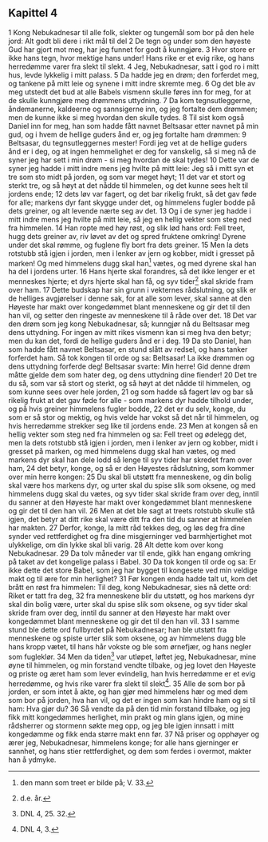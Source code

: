 ## Kapittel 4

1 Kong Nebukadnesar til alle folk, slekter og tungemål som bor på den hele jord: Alt godt bli dere i rikt mål til del
2 De tegn og under som den høyeste Gud har gjort mot meg, har jeg funnet for godt å kunngjøre.
3 Hvor store er ikke hans tegn, hvor mektige hans under! Hans rike er et evig rike, og hans herredømme varer fra slekt til slekt.
4 Jeg, Nebukadnesar, satt i god ro i mitt hus, levde lykkelig i mitt palass.
5 Da hadde jeg en drøm; den forferdet meg, og tankene på mitt leie og synene i mitt indre skremte meg.
6 Og det ble av meg utstedt det bud at alle Babels vismenn skulle føres inn for meg, for at de skulle kunngjøre meg drømmens uttydning.
7 Da kom tegnsutleggerne, åndemanerne, kaldeerne og sannsigerne inn, og jeg fortalte dem drømmen; men de kunne ikke si meg hvordan den skulle tydes.
8 Til sist kom også Daniel inn for meg, han som hadde fått navnet Beltsasar etter navnet på min gud, og i hvem de hellige guders ånd er, og jeg fortalte ham drømmen:
9 Beltsasar, du tegnsutleggernes mester! Fordi jeg vet at de hellige guders ånd er i deg, og at ingen hemmelighet er deg for vanskelig, så si meg nå de syner jeg har sett i min drøm - si meg hvordan de skal tydes!
10 Dette var de syner jeg hadde i mitt indre mens jeg hvilte på mitt leie: Jeg så i mitt syn et tre som sto midt på jorden, og som var meget høyt;
11 det var et stort og sterkt tre, og så høyt at det nådde til himmelen, og det kunne sees helt til jordens ende;
12 dets løv var fagert, og det bar rikelig frukt, så det gav føde for alle; markens dyr fant skygge under det, og himmelens fugler bodde på dets greiner, og alt levende nærte seg av det.
13 Og i de syner jeg hadde i mitt indre mens jeg hvilte på mitt leie, så jeg en hellig vekter som steg ned fra himmelen.
14 Han ropte med høy røst, og slik lød hans ord: Fell treet, hugg dets greiner av, riv løvet av det og spred fruktene omkring! Dyrene under det skal rømme, og fuglene fly bort fra dets greiner.
15 Men la dets rotstubb stå igjen i jorden, men i lenker av jern og kobber, midt i gresset på marken! Og med himmelens dugg skal han[^1] vætes, og med dyrene skal han ha del i jordens urter.
16 Hans hjerte skal forandres, så det ikke lenger er et menneskes hjerte; et dyrs hjerte skal han få, og syv tider[^2] skal skride fram over ham.
17 Dette budskap har sin grunn i vekternes rådslutning, og slik er de helliges avgjørelser i denne sak, for at alle som lever, skal sanne at den Høyeste har makt over kongedømmet blant menneskene og gir det til den han vil, og setter den ringeste av menneskene til å råde over det.
18 Det var den drøm som jeg kong Nebukadnesar, så; kunngjør nå du Beltsasar meg dens uttydning. For ingen av mitt rikes vismenn kan si meg hva den betyr; men du kan det, fordi de hellige guders ånd er i deg.
19 Da sto Daniel, han som hadde fått navnet Beltsasar, en stund slått av redsel, og hans tanker forferdet ham. Så tok kongen til orde og sa: Beltsasar! La ikke drømmen og dens uttydning forferde deg! Beltsasar svarte: Min herre! Gid denne drøm måtte gjelde dem som hater deg, og dens uttydning dine fiender!
20 Det tre du så, som var så stort og sterkt, og så høyt at det nådde til himmelen, og som kunne sees over hele jorden,
21 og som hadde så fagert løv og bar så rikelig frukt at det gav føde for alle - som markens dyr hadde tilhold under, og på hvis greiner himmelens fugler bodde,
22 det er du selv, konge, du som er så stor og mektig, og hvis velde har vokst så det når til himmelen, og hvis herredømme strekker seg like til jordens ende.
23 Men at kongen så en hellig vekter som steg ned fra himmelen og sa: Fell treet og ødelegg det, men la dets rotstubb stå igjen i jorden, men i lenker av jern og kobber, midt i gresset på marken, og med himmelens dugg skal han vætes, og med markens dyr skal han dele lodd så lenge til syv tider har skredet fram over ham,
24 det betyr, konge, og så er den Høyestes rådslutning, som kommer over min herre kongen:
25 Du skal bli utstøtt fra menneskene, og din bolig skal være hos markens dyr, og urter skal du spise slik som oksene, og med himmelens dugg skal du vætes, og syv tider skal skride fram over deg, inntil du sanner at den Høyeste har makt over kongedømmet blant menneskene og gir det til den han vil.
26 Men at det ble sagt at treets rotstubb skulle stå igjen, det betyr at ditt rike skal være ditt fra den tid du sanner at himmelen har makten.
27 Derfor, konge, la mitt råd tekkes deg, og løs deg fra dine synder ved rettferdighet og fra dine misgjerninger ved barmhjertighet mot ulykkelige, om din lykke skal bli varig.
28 Alt dette kom over kong Nebukadnesar.
29 Da tolv måneder var til ende, gikk han engang omkring på taket av det kongelige palass i Babel.
30 Da tok kongen til orde og sa: Er ikke dette det store Babel, som jeg har bygget til kongesete ved min veldige makt og til ære for min herlighet?
31 Før kongen enda hadde talt ut, kom det brått en røst fra himmelen: Til deg, kong Nebukadnesar, sies nå dette ord: Riket er tatt fra deg,
32 fra menneskene blir du utstøtt, og hos markens dyr skal din bolig være, urter skal du spise slik som oksene, og syv tider skal skride fram over deg, inntil du sanner at den Høyeste har makt over kongedømmet blant menneskene og gir det til den han vil.
33 I samme stund ble dette ord fullbyrdet på Nebukadnesar; han ble utstøtt fra menneskene og spiste urter slik som oksene, og av himmelens dugg ble hans kropp vætet, til hans hår vokste og ble som ørnefjær, og hans negler som fugleklør.
34 Men da tiden[^3] var utløpet, løftet jeg, Nebukadnesar, mine øyne til himmelen, og min forstand vendte tilbake, og jeg lovet den Høyeste og priste og æret ham som lever evindelig, han hvis herredømme er et evig herredømme, og hvis rike varer fra slekt til slekt[^4].
35 Alle de som bor på jorden, er som intet å akte, og han gjør med himmelens hær og med dem som bor på jorden, hva han vil, og det er ingen som kan hindre ham og si til ham: Hva gjør du?
36 Så vendte da på den tid min forstand tilbake, og jeg fikk mitt kongedømmes herlighet, min prakt og min glans igjen, og mine rådsherrer og stormenn søkte meg opp, og jeg ble igjen innsatt i mitt kongedømme og fikk enda større makt enn før.
37 Nå priser og opphøyer og ærer jeg, Nebukadnesar, himmelens konge; for alle hans gjerninger er sannhet, og hans stier rettferdighet, og dem som ferdes i overmot, makter han å ydmyke.

[^1]:  den mann som treet er bilde på; V. 33.
[^2]:  d.e. år.
[^3]:  DNL 4, 25. 32.
[^4]:  DNL 4, 3.
